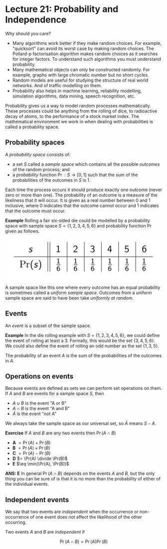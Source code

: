 # Lecture 21: Probability and Independence

Why should you care?

- Many algorithms work better if they make random choices. For example,
  "quicksort" can avoid its worst case by making random choices. The Pollard-p
  factorisation algorithm makes random choices as it searches for integer
  factors. To understand such algorithms you must understand probability.
- Many mathematical objects can only be constructed randomly. For example,
  graphs with large chromatic number but no short cycles.
- Random models are useful for studying the structure of real world networks.
  And of traffic modelling on them.
- Probability also helps in machine learning, reliability modelling, simulation
  algorithms, data mining, speech recognition, etc.

Probability gives us a way to model random processes mathematically. These
processes could be anything from the rolling of dice, to radioactive decay of
atoms, to the performance of a stock market index. The mathematical environment
we work in when dealing with probabilities is called a probability space.

## Probability spaces

A _probability space_ consists of:

- a set $S$ called a _sample space_ which contains all the possible _outcomes_
  of the random process; and
- a _probability_ function $\Pr: S \rightarrow [0,1]$ such that the sum of the
  probabilities of the outcomes in $S$ is 1.

Each time the process occurs it should produce exactly one outcome (never zero
or more than one). The probability of an outcome is a measure of the likeliness
that it will occur. It is given as a real number between 0 and 1 inclusive,
where 0 indicates that the outcome cannot occur and 1 indicates that the outcome
must occur.


**Example** Rolling a fair six-sided die could be modelled by a probability
space with sample space $S = \{1,2,3,4,5,6\}$ and probability function $\Pr$
given as follows.

![](images/L21-P6.png)

A sample space like this one where every outcome has an equal probability is
sometimes called a _uniform sample space_. Outcomes from a uniform sample space
are said to have been take _uniformly at random._

## Events

An _event_ is a subset of the sample space.

**Example** In the die rolling example with $S = \{1,2,3,4,5,6\}$, we could
define the event of rolling at least a 3. Formally, this would be the set
$\{3,4,5,6\}$. We could also define the event of rolling an odd number as the
set $\{1,3,5\}$.

The probability of an event $A$ is the sum of the probabilities of the outcomes
in $A$.

## Operations on events

Because events are defined as sets we can perform set operations on them. If $A$
and $B$ are events for a sample space $S$, then

- $A \cup B$ is the event "A or B"
- $A \cap B$ is the event "A and B"
- $\bar{A}$ is the event "not A"

We always take the sample space as our universal set, so $\bar{A}$ means $S-A$.

**Exercise** If $A$ and $B$ are any two events then $\Pr (A \cap B)$

- **A** $= \Pr(A) + \Pr(B)$
- **B** $= \Pr(A) \times \Pr(B)$
- **C** $= \Pr(A) - \Pr(B)$
- **D** $= \Pr(A) \divide \Pr(B)$
- **E** $\eq \min(\Pr(A), \Pr(B))$

**ANS: E** In general $\Pr(A \cap B)$ depends on the events _A_ and _B_, but the
only thing you can be sure of is that it is no more than the probability of
either of the individual events.

## Independent events
We say that two events are _independent_ when the occurrence or non-occurrence
of one event does not affect the likelihood of the other occurring.

Two events _A_ and _B_ are _independent_ if

$$\Pr(A \cap B) = \Pr(A)\Pr(B)$$

